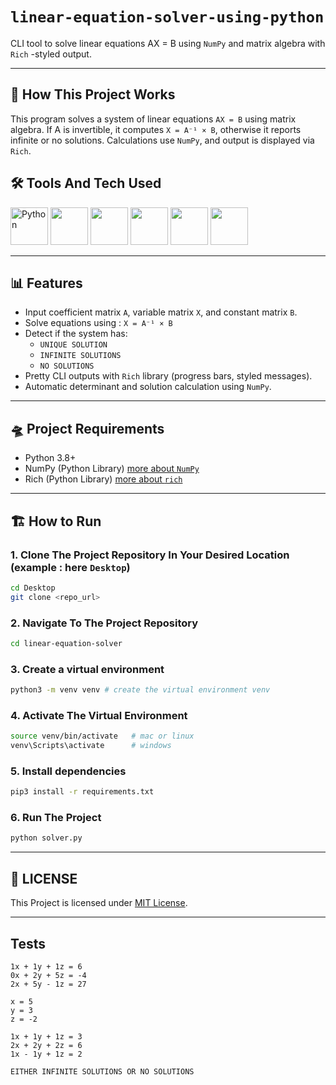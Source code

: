 # `linear-equation-solver-using-python`

CLI tool to solve linear equations AX = B using `NumPy` and matrix algebra with `Rich` -styled output.

---

## 🐙 How This Project Works

This program solves a system of linear equations `AX = B` using matrix algebra. If A is invertible, it computes `X = A⁻¹ × B`, otherwise it reports infinite or no solutions. Calculations use `NumPy`, and output is displayed via `Rich`.

## 🛠️ Tools And Tech Used

<p align="left">
    <img src="https://cdn.jsdelivr.net/gh/devicons/devicon/icons/python/python-original.svg" alt="Python" width="60">
    <img src="https://cdn.jsdelivr.net/gh/devicons/devicon@latest/icons/numpy/numpy-original.svg" width="60">
    <img src="https://cdn.jsdelivr.net/gh/devicons/devicon@latest/icons/bash/bash-original.svg" width="60">
    <img src="https://cdn.jsdelivr.net/gh/devicons/devicon@latest/icons/git/git-original.svg" width="60">
    <img src="https://cdn.jsdelivr.net/gh/devicons/devicon@latest/icons/github/github-original-wordmark.svg" width="60">
    <img src="https://cdn.jsdelivr.net/gh/devicons/devicon@latest/icons/vscode/vscode-original.svg" width="60">
</p>

---

## 📊 Features

- Input coefficient matrix `A`, variable matrix `X`, and constant matrix `B`.
- Solve equations using : `X = A⁻¹ × B`
- Detect if the system has:
  - `UNIQUE SOLUTION`
  - `INFINITE SOLUTIONS`
  - `NO SOLUTIONS`
- Pretty CLI outputs with `Rich` library (progress bars, styled messages).
- Automatic determinant and solution calculation using `NumPy`.

---

## 🛸 Project Requirements

- Python 3.8+
- NumPy (Python Library) [more about `NumPy`](https://numpy.org/)
- Rich (Python Library) [more about `rich`](https://rich.readthedocs.io/en/stable/index.html#)

---

## 🏗️ How to Run

### 1. Clone The Project Repository In Your Desired Location (example : here `Desktop`)

```bash
cd Desktop
git clone <repo_url>
```

### 2. Navigate To The Project Repository

```bash
cd linear-equation-solver
```

### 3. Create a virtual environment

```bash
python3 -m venv venv # create the virtual environment venv
```

### 4. Activate The Virtual Environment

```bash
source venv/bin/activate   # mac or linux
venv\Scripts\activate      # windows
```

### 5. Install dependencies

```bash
pip3 install -r requirements.txt
```

### 6. Run The Project

```bash
python solver.py
```

---

## 🪪 LICENSE

This Project is licensed under [MIT License](https://github.com/manakcodes/eqn-solver-axb-py/blob/5e3793a06ec172c7a64e6a4179d9d4cd765a1c08/LICENSE).

---

## Tests

```
1x + 1y + 1z = 6
0x + 2y + 5z = -4
2x + 5y - 1z = 27

x = 5
y = 3
z = -2
```

```
1x + 1y + 1z = 3
2x + 2y + 2z = 6
1x - 1y + 1z = 2

EITHER INFINITE SOLUTIONS OR NO SOLUTIONS
```
